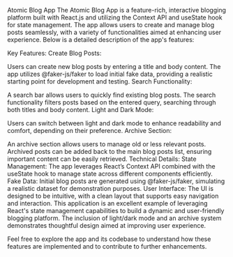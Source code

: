 Atomic Blog App
The Atomic Blog App is a feature-rich, interactive blogging platform built with React.js and utilizing the Context API and useState hook for state management. The app allows users to create and manage blog posts seamlessly, with a variety of functionalities aimed at enhancing user experience. Below is a detailed description of the app's features:

Key Features:
Create Blog Posts:

Users can create new blog posts by entering a title and body content.
The app utilizes @faker-js/faker to load initial fake data, providing a realistic starting point for development and testing.
Search Functionality:

A search bar allows users to quickly find existing blog posts.
The search functionality filters posts based on the entered query, searching through both titles and body content.
Light and Dark Mode:

Users can switch between light and dark mode to enhance readability and comfort, depending on their preference.
Archive Section:

An archive section allows users to manage old or less relevant posts.
Archived posts can be added back to the main blog posts list, ensuring important content can be easily retrieved.
Technical Details:
State Management: The app leverages React’s Context API combined with the useState hook to manage state across different components efficiently.
Fake Data: Initial blog posts are generated using @faker-js/faker, simulating a realistic dataset for demonstration purposes.
User Interface: The UI is designed to be intuitive, with a clean layout that supports easy navigation and interaction.
This application is an excellent example of leveraging React's state management capabilities to build a dynamic and user-friendly blogging platform. The inclusion of light/dark mode and an archive system demonstrates thoughtful design aimed at improving user experience.

Feel free to explore the app and its codebase to understand how these features are implemented and to contribute to further enhancements.
